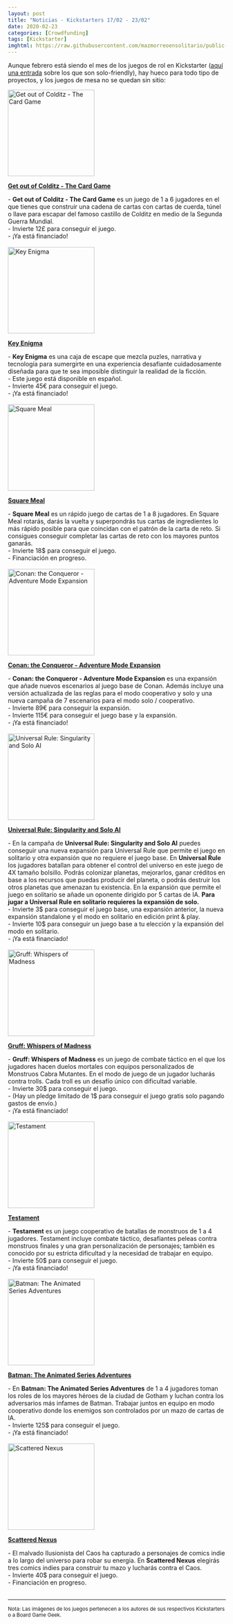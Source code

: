 ```yaml
---
layout: post
title: "Noticias - Kickstarters 17/02 - 23/02"
date: 2020-02-23
categories: [Crowdfunding]
tags: [Kickstarter]
imghtml: https://raw.githubusercontent.com/mazmorreoensolitario/public-images/master/crowdfunding/crowdfunding-20-0217-0223.jpg
---
```


Aunque febrero está siendo el mes de los juegos de rol en Kickstarter ([aquí una
entrada]({{site.baseurl}}/2020/02/21/rol-zinequest-2/) sobre los que son
solo-friendly), hay hueco para todo tipo de proyectos, y los juegos de mesa no
se quedan sin sitio:

<div class="row">
    <div class="col-md-3">
        <img width="200" height="200"
            src="https://ksr-ugc.imgix.net/assets/027/808/898/8de642c67a3dff293b05dabecadf60eb_original.jpg?ixlib=rb-2.1.0&w=680&fit=max&v=1579540532&auto=format&gif-q=50&q=92&s=cf3124fb83fab727bcd7d649f97e98ef"
            class="img-thumbnail" alt="Get out of Colditz - The Card Game">
    </div>
    <div class="col-md-9">
        <p>
            <a target="_blank" 
                href="https://www.kickstarter.com/projects/actionman/get-out-of-colditz-the-card-game?ref=mazmorreoensolitario">
            <strong>Get out of Colditz - The Card Game</strong>
            </a>
        </p>
            - <strong>Get out of Colditz - The Card Game</strong> es un juego
            de 1 a 6 jugadores en el que tienes que construir una cadena de
            cartas con cartas de cuerda, túnel o llave para escapar del famoso
            castillo de Colditz en medio de la Segunda Guerra Mundial.
            <br>
            - Invierte 12£ para conseguir el juego.
            <br>
           - ¡Ya está financiado!
    </div>
</div>
<br>

<div class="row">
    <div class="col-md-3">
        <img width="200" height="200"
            src="https://ksr-ugc.imgix.net/assets/028/088/614/6b8a0a823e71a90fd04a306ce969dbdb_original.jpg?ixlib=rb-2.1.0&w=680&fit=max&v=1581679090&auto=format&gif-q=50&q=92&s=85f9310aa601bfffd7f028cbb85d2e0c"
            class="img-thumbnail" alt="Key Enigma">
    </div>
    <div class="col-md-9">
        <p>
            <a target="_blank" 
                href="https://www.kickstarter.com/projects/keyenigma/key-enigma-escape-room-in-a-box?ref=mazmorreoensolitario">
            <strong>Key Enigma</strong>
            </a>
        </p>
            - <strong>Key Enigma</strong> es una caja de escape que mezcla
            puzles, narrativa y tecnología para sumergirte en una experiencia
            desafiante cuidadosamente diseñada para que te sea imposible
            distinguir la realidad de la ficción.
            <br>
            - Este juego está disponible en español.
            <br>
            - Invierte 45€ para conseguir el juego.
            <br>
           - ¡Ya está financiado!
    </div>
</div>
<br>

<div class="row">
    <div class="col-md-3">
        <img width="200" height="200"
            src="https://ksr-ugc.imgix.net/assets/027/995/580/e2e0ad34616e20a30c4bd30248f55b98_original.jpg?ixlib=rb-2.1.0&w=680&fit=max&v=1580997717&auto=format&gif-q=50&q=92&s=8edef4c4c5e3b4ceccb83111466b086d"
            class="img-thumbnail" alt="Square Meal">
    </div>
    <div class="col-md-9">
        <p>
            <a target="_blank" 
                href="https://www.kickstarter.com/projects/phantasio/square-meal-a-fast-and-flavorful-card-game?ref=mazmorreoensolitario">
            <strong>Square Meal</strong>
            </a>
        </p>
            - <strong>Square Meal</strong> es un rápido juego de cartas de 1 a
            8 jugadores. En Square Meal rotarás, darás la vuelta y superpondrás
            tus cartas de ingredientes lo más rápido posible para que coincidan
            con el patrón de la carta de reto. Si consigues conseguir completar
            las cartas de reto con los mayores puntos ganarás.
            <br>
            - Invierte 18$ para conseguir el juego.
            <br>
           - Financiación en progreso.
    </div>
</div>
<br>

<div class="row">
    <div class="col-md-3">
        <img width="200" height="200"
            src="https://ksr-ugc.imgix.net/assets/028/083/618/d40bd6631d849df45e35e83067a92275_original.png?ixlib=rb-2.1.0&w=680&fit=max&v=1581636046&auto=format&gif-q=50&lossless=true&s=5eb3cffb31ad5e9021fae6e76b3ae7cb"
            class="img-thumbnail" alt="Conan: the Conqueror - Adventure Mode Expansion">
    </div>
    <div class="col-md-9">
        <p>
            <a target="_blank" 
                href="https://www.kickstarter.com/projects/806316071/conan-the-conqueror-adventure-mode-expansion?ref=mazmorreoensolitario">
            <strong>Conan: the Conqueror - Adventure Mode Expansion</strong>
            </a>
        </p>
            - <strong>Conan: the Conqueror - Adventure Mode Expansion</strong>
            es una expansión que añade nuevos escenarios al juego base de
            Conan. Además incluye una versión actualizada de las reglas para el
            modo cooperativo y solo y una nueva campaña de 7 escenarios para el
            modo solo / cooperativo.
            <br>
            - Invierte 89€ para conseguir la expansión.
            <br>
            - Invierte 115€ para conseguir el juego base y la expansión.
            <br>
           - ¡Ya está financiado!
    </div>
</div>
<br>

<div class="row">
    <div class="col-md-3">
        <img width="200" height="200"
            src="https://ksr-ugc.imgix.net/assets/028/116/939/14711554685b7132eabc7d067de6327c_original.png?ixlib=rb-2.1.0&w=680&fit=max&v=1581898027&auto=format&gif-q=50&lossless=true&s=0d84350fc00a39eb76b2252f774e523d"
            class="img-thumbnail" alt="Universal Rule: Singularity and Solo AI">
    </div>
    <div class="col-md-9">
        <p>
            <a target="_blank" 
                href="https://www.kickstarter.com/projects/239309591/universal-rule-singularity-solo-multi-4x-micro-game?ref=mazmorreoensolitario">
            <strong>Universal Rule: Singularity and Solo AI</strong>
            </a>
        </p>
            - En la campaña de <strong>Universal Rule: Singularity and Solo
            AI</strong> puedes conseguir una nueva expansión para Universal
            Rule que permite el juego en solitario y otra expansión que no
            requiere el juego base. En <strong>Universal Rule</strong> los
            jugadores batallan para obtener el control del universo en este
            juego de 4X tamaño bolsillo. Podrás colonizar planetas, mejorarlos,
            ganar créditos en base a los recursos que puedas producir del
            planeta, o podrás destruir los otros planetas que amenazan tu
            existencia. En la expansión que permite el juego en solitario se
            añade un oponente dirigido por 5 cartas de IA. <strong>Para jugar a
            Universal Rule en solitario requieres la expansión de solo.</strong>
            <br>
            - Invierte 3$ para conseguir el juego base, una expansión anterior,
            la nueva expansión standalone y el modo en solitario en edición
            print & play.
            <br>
            - Invierte 10$ para conseguir un juego base a tu elección y la
            expansión del modo en solitario.
            <br>
           - ¡Ya está financiado!
    </div>
</div>
<br>

<div class="row">
    <div class="col-md-3">
        <img width="200" height="200"
            src="https://ksr-ugc.imgix.net/assets/028/162/005/9e8d8b055edf19e7dca313498e6cb0e5_original.png?ixlib=rb-2.1.0&w=680&fit=max&v=1582206926&auto=format&gif-q=50&lossless=true&s=1a8b62802447d04ce2a25fc8fc4d5bdb"
            class="img-thumbnail" alt="Gruff: Whispers of Madness">
    </div>
    <div class="col-md-9">
        <p>
            <a target="_blank" 
                href="https://www.kickstarter.com/projects/studiowoe/gruff-whispers-of-madness?ref=mazmorreoensolitario">
            <strong>Gruff: Whispers of Madness</strong>
            </a>
        </p>
            - <strong>Gruff: Whispers of Madness</strong> es un juego de
            combate táctico en el que los jugadores hacen duelos mortales con
            equipos personalizados de Monstruos Cabra Mutantes. En el modo de
            juego de un jugador lucharás contra trolls. Cada troll es un
            desafío único con dificultad variable.
            <br>
            - Invierte 30$ para conseguir el juego.
            <br>
            - (Hay un pledge limitado de 1$ para conseguir el juego gratis solo
            pagando gastos de envío.)
            <br>
           - ¡Ya está financiado!
    </div>
</div>
<br>

<div class="row">
    <div class="col-md-3">
        <img width="200" height="200"
            src="https://ksr-ugc.imgix.net/assets/028/131/171/34c2d33e7e7147f6881d6dadabc574ba_original.png?ixlib=rb-2.1.0&w=680&fit=max&v=1581993908&auto=format&gif-q=50&lossless=true&s=b1e34836ec19d7a62af234b79b25f6f0"
            class="img-thumbnail" alt="Testament">
    </div>
    <div class="col-md-9">
        <p>
            <a target="_blank" 
                href="https://www.kickstarter.com/projects/370924922/testament-2?ref=mazmorreoensolitario">
            <strong>Testament</strong>
            </a>
        </p>
            - <strong>Testament</strong> es un juego cooperativo de batallas de
            monstruos de 1 a 4 jugadores. Testament incluye combate táctico,
            desafiantes peleas contra monstruos finales y una gran
            personalización de personajes; también es conocido por su estricta
            dificultad y la necesidad de trabajar en equipo.
            <br>
            - Invierte 50$ para conseguir el juego.
            <br>
           - ¡Ya está financiado!
    </div>
</div>
<br>

<div class="row">
    <div class="col-md-3">
        <img width="200" height="200"
            src="https://ksr-ugc.imgix.net/assets/027/992/065/2effd3f23a74339efba336ea3af83fe8_original.png?ixlib=rb-2.1.0&w=680&fit=max&v=1580964157&auto=format&gif-q=50&lossless=true&s=16ac7fbde0e11c3256e23319a694e243"
            class="img-thumbnail" alt="Batman: The Animated Series Adventures">
    </div>
    <div class="col-md-9">
        <p>
            <a target="_blank" 
                href="https://www.kickstarter.com/projects/idwgames/batman-the-animated-series-adventures?ref=mazmorreoensolitario">
            <strong>Batman: The Animated Series Adventures</strong>
            </a>
        </p>
            - En <strong>Batman: The Animated Series Adventures</strong> de 1 a
            4 jugadores toman los roles de los mayores héroes de la ciudad de
            Gotham y luchan contra los adversarios más infames de
            Batman. Trabajar juntos en equipo en modo cooperativo donde los
            enemigos son controlados por un mazo de cartas de IA.
            <br>
            - Invierte 125$ para conseguir el juego.
            <br>
           - ¡Ya está financiado!
    </div>
</div>
<br>

<div class="row">
    <div class="col-md-3">
        <img width="200" height="200"
            src="https://ksr-ugc.imgix.net/assets/028/186/743/2485ec8efa270911e2774184f6206021_original.jpg?ixlib=rb-2.1.0&w=680&fit=max&v=1582402293&auto=format&gif-q=50&q=92&s=54baf66f65e2b6ba1ac205f1d41f4ffd"
            class="img-thumbnail" alt="Scattered Nexus">
    </div>
    <div class="col-md-9">
        <p>
            <a target="_blank" 
                href="https://www.kickstarter.com/projects/slimstudio/scattered-nexus?ref=mazmorreoensolitario">
            <strong>Scattered Nexus</strong>
            </a>
        </p>
            -  El malvado Ilusionista del Caos ha capturado a personajes de
            comics indie a lo largo del universo para robar su energia. En
            <strong>Scattered Nexus</strong> elegirás tres comics indies para
            construir tu mazo y lucharás contra el Caos.
            <br>
            - Invierte 40$ para conseguir el juego.
            <br>
           - Financiación en progreso.
    </div>
</div>
<br>

<hr>

<small>Nota: Las imágenes de los juegos pertenecen a los autores de sus
respectivos Kickstarters o a Board Game Geek.</small>
